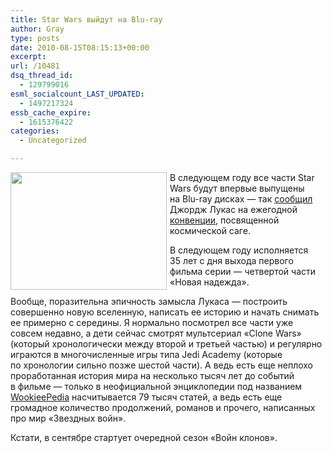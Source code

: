 ```yaml
---
title: Star Wars выйдут на Blu-ray
author: Gray
type: posts
date: 2010-08-15T08:15:13+00:00
excerpt:
url: /10481
dsq_thread_id:
  - 129799016
esml_socialcount_LAST_UPDATED:
  - 1497217324
essb_cache_expire:
  - 1615376422
categories:
  - Uncategorized

---
```








<img src="https://i0.wp.com/forumimg.net/blog/vader-1.jpg?resize=250%2C188" width="250" height="188" name="vader-1.jpg" style="margin-bottom: 5px; margin-right: 5px; float: left;" id="vader-1.jpg" data-recalc-dims="1" /> 

В&nbsp;следующем году все части Star Wars будут впервые выпущены на&nbsp;Blu-ray дисках&nbsp;&mdash; так <a href="http://mashable.com/2010/08/14/star-wars-blu-ray/" target="_blank">сообщил</a> Джордж Лукас на&nbsp;ежегодной <a href="http://www.starwarscelebration.com/" target="_blank">конвенции</a>, посвященной космической саге.

В&nbsp;следующем году исполняется 35&nbsp;лет с&nbsp;дня выхода первого фильма серии&nbsp;&mdash; четвертой части &laquo;Новая надежда&raquo;.

Вообще, поразительна эпичность замысла Лукаса&nbsp;&mdash; построить совершенно новую вселенную, написать ее&nbsp;историю и&nbsp;начать снимать ее&nbsp;примерно с&nbsp;середины. Я&nbsp;нормально посмотрел все части уже совсем недавно, а&nbsp;дети сейчас смотрят мультсериал &laquo;Clone Wars&raquo; (который хронологически между второй и&nbsp;третьей частью) и&nbsp;регулярно играются в&nbsp;многочисленные игры типа Jedi Academy (которые по&nbsp;хронологии сильно позже шестой части). А&nbsp;ведь есть еще неплохо проработанная история мира на&nbsp;несколько тысяч лет до&nbsp;событий в&nbsp;фильме&nbsp;&mdash; только в&nbsp;неофициальной энциклопедии под названием <a href="http://starwars.wikia.com/wiki/Main_Page" target="_blank">WookieePedia</a> насчитывается 79&nbsp;тысяч статей, а&nbsp;ведь есть еще громадное количество продолжений, романов и&nbsp;прочего, написанных про мир &laquo;Звездных войн&raquo;.

Кстати, в&nbsp;сентябре стартует очередной сезон &laquo;Войн клонов&raquo;.